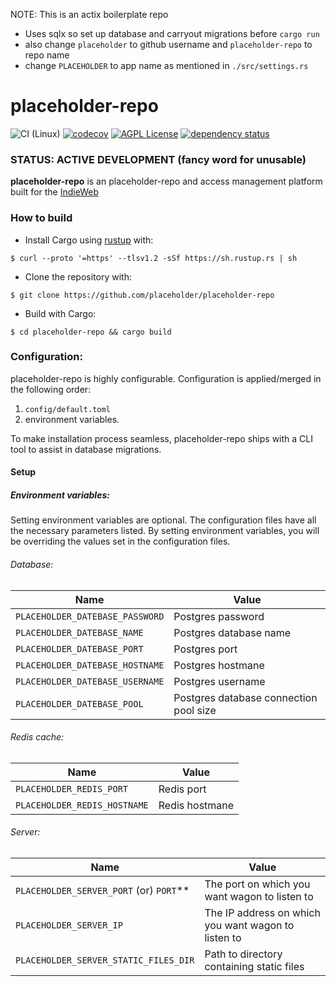 NOTE: This is an actix boilerplate repo

- Uses sqlx so set up database and carryout migrations before `cargo run`
- also change `placeholder` to github username and `placeholder-repo`
  to repo name
- change `PLACEHOLDER` to app name as mentioned in `./src/settings.rs`

# placeholder-repo

![CI (Linux)](<https://github.com/placeholder/placeholder-repo/workflows/CI%20(Linux)/badge.svg>)
[![codecov](https://codecov.io/gh/placeholder/placeholder-repo/branch/master/graph/badge.svg?token=4HjfPHCBEN)](https://codecov.io/gh/placeholder/placeholder-repo)
[![AGPL License](https://img.shields.io/badge/license-AGPL-blue.svg)](http://www.gnu.org/licenses/agpl-3.0)
[![dependency status](https://deps.rs/repo/github/placeholder/placeholder-repo/status.svg)](https://deps.rs/repo/github/placeholder/placeholder-repo)

### STATUS: ACTIVE DEVELOPMENT (fancy word for unusable)

</div>

**placeholder-repo** is an placeholder-repo and access management platform built for the
[IndieWeb](indieweb.org)

### How to build

- Install Cargo using [rustup](https://rustup.rs/) with:

```
$ curl --proto '=https' --tlsv1.2 -sSf https://sh.rustup.rs | sh
```

- Clone the repository with:

```
$ git clone https://github.com/placeholder/placeholder-repo
```

- Build with Cargo:

```
$ cd placeholder-repo && cargo build
```

### Configuration:

placeholder-repo is highly configurable.
Configuration is applied/merged in the following order:

1. `config/default.toml`
2. environment variables.

To make installation process seamless, placeholder-repo ships with a CLI tool to
assist in database migrations.

#### Setup

##### Environment variables:

Setting environment variables are optional. The configuration files have
all the necessary parameters listed. By setting environment variables,
you will be overriding the values set in the configuration files.

###### Database:

| Name                            | Value                                  |
| ------------------------------- | -------------------------------------- |
| `PLACEHOLDER_DATEBASE_PASSWORD` | Postgres password                      |
| `PLACEHOLDER_DATEBASE_NAME`     | Postgres database name                 |
| `PLACEHOLDER_DATEBASE_PORT`     | Postgres port                          |
| `PLACEHOLDER_DATEBASE_HOSTNAME` | Postgres hostmane                      |
| `PLACEHOLDER_DATEBASE_USERNAME` | Postgres username                      |
| `PLACEHOLDER_DATEBASE_POOL`     | Postgres database connection pool size |

###### Redis cache:

| Name                         | Value          |
| ---------------------------- | -------------- |
| `PLACEHOLDER_REDIS_PORT`     | Redis port     |
| `PLACEHOLDER_REDIS_HOSTNAME` | Redis hostmane |

###### Server:

| Name                                      | Value                                               |
| ----------------------------------------- | --------------------------------------------------- |
| `PLACEHOLDER_SERVER_PORT` (or) `PORT`\*\* | The port on which you want wagon to listen to       |
| `PLACEHOLDER_SERVER_IP`                   | The IP address on which you want wagon to listen to |
| `PLACEHOLDER_SERVER_STATIC_FILES_DIR`     | Path to directory containing static files           |
